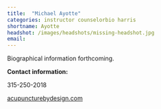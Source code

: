 ```yaml
---
title:  "Michael Ayotte"
categories: instructor counselorbio harris
shortname: Ayotte
headshot: /images/headshots/missing-headshot.jpg
email:
---
```

Biographical information forthcoming.

**Contact information:** 

315-250-2018 

<div><a href="http://acupuncturebydesign.com">acupuncturebydesign.com</a></div>
